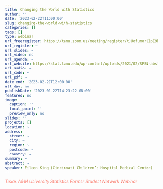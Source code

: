 ```yaml
---
title: Changing the World with Statistics
author: ''
date: '2023-02-22T11:00:00'
slug: changing-the-world-with-statistics
categories: []
tags: []
type: webinar
url_freeregister: https://tamu.zoom.us/meeting/register/tJUofumorjIpE9ba9Gt-omtG8xvdKnrQhoJw
url_register: ~
url_slides: ~
url_video: no
url_agenda: ~
url_website: https://stat.tamu.edu/wp-content/uploads/2023/02/SFSN-abstr-eking.pdf
url_audio: ~
url_code: ~
url_pdf: ~
date_end: '2023-02-22T12:00:00'
all_day: no
publishDate: '2023-02-22T14:23:22-08:00'
featured: no
image:
  caption: ''
  focal_point: ''
  preview_only: no
slides: ''
projects: []
location: ~
address:
  street: ~
  city: ~
  region: ~
  postcode: ~
  country: ~
summary: ~
abstract: ~
speaker: Eileen King (Cincinnati Children’s Hospital Medical Center)
---
```

<span style="color: salmon;">*Texas A&M University Statistics Former Student Network Webinar*</span>

<!--more-->

